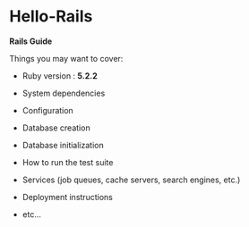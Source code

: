 # Hello-Rails

**Rails Guide**

Things you may want to cover:

* Ruby version : **5.2.2**

* System dependencies

* Configuration

* Database creation

* Database initialization

* How to run the test suite

* Services (job queues, cache servers, search engines, etc.)

* Deployment instructions

* etc...
